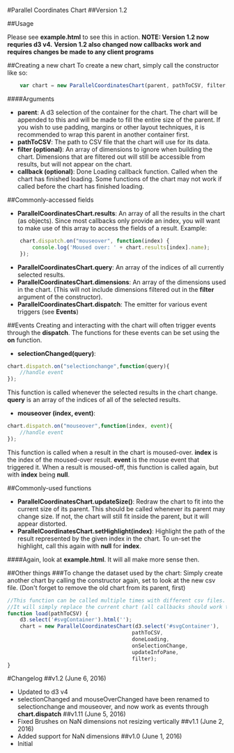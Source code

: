 #Parallel Coordinates Chart
##Version 1.2

##Usage

Please see **example.html** to see this in action.
**NOTE: Version 1.2 now requries d3 v4.**
**Version 1.2 also changed now callbacks work and requires changes be made to any client programs**

##Creating a new chart
To create a new chart, simply call the constructor like so:
```javascript
	var chart = new ParallelCoordinatesChart(parent, pathToCSV, filter, callback);
```
####Arguments
* **parent**: A d3 selection of the container for the chart. The chart will be appended to this and will be made to fill the entire size of the parent. If you wish to use padding, margins or other layout techniques, it is recommended to wrap this parent in another container first.
* **pathToCSV**: The path to CSV file that the chart will use for its data.
* **filter (optional)**: An array of dimensions to ignore when building the chart. Dimensions that are filtered out will still be accessible from results, but will not appear on the chart.
* **callback (optional)**: Done Loading callback function. Called when the chart has finished loading. Some functions of the chart may not work if called before the chart has finished loading.

##Commonly-accessed fields
* **ParallelCoordinatesChart.results**: An array of all the results in the chart (as objects). Since most callbacks only provide an index, you will want to make use of this array to access the fields of a result.
Example:
```javascript
	chart.dispatch.on("mouseover", function(index) {
		console.log('Moused over: ' + chart.results[index].name);
	});
```
* **ParallelCoordinatesChart.query**: An array of the indices of all currently selected results.
* **ParallelCoordinatesChart.dimensions**: An array of the dimensions used in the chart. (This will not include dimensions filtered out in the **filter** argument of the constructor).
* **ParallelCoordinatesChart.dispatch**: The emitter for various event triggers (see **Events**)

##Events
Creating and interacting with the chart will often trigger events through the **dispatch**. The functions for these events can be set using the **on** function.
* **selectionChanged(query)**: 
```javascript
chart.dispatch.on("selectionchange",function(query){
	//handle event
});
```
This function is called whenever the selected results in the chart change. **query** is an array of the indices of all of the selected results.
* **mouseover (index, event)**:
```javascript
chart.dispatch.on("mouseover",function(index, event){
	//handle event
});
```
This function is called when a result in the chart is moused-over. **index** is the index of the moused-over result. **event** is the mouse event that triggered it. When a result is moused-off, this function is called again, but with **index** being **null**.

##Commonly-used functions
* **ParallelCoordinatesChart.updateSize()**: Redraw the chart to fit into the current size of its parent. This should be called whenever its parent may change size. If not, the chart will still fit inside the parent, but it will appear distorted.
* **ParallelCoordinatesChart.setHighlight(index)**: Highlight the path of the result represented by the given index in the chart. To un-set the highlight, call this again with **null** for **index**.

####Again, look at **example.html**. It will all make more sense then.

##Other things
###To change the dataset used by the chart:
Simply create another chart by calling the constructor again, set to look at the new csv file. (Don't forget to remove the old chart from its parent, first)
```javascript
//This function can be called multiple times with different csv files.
//It will simply replace the current chart (all callbacks should work the same)
function load(pathToCSV) {
	d3.select('#svgContainer').html('');
	chart = new ParallelCoordinatesChart(d3.select('#svgContainer'),
										pathToCSV,
										doneLoading,
										onSelectionChange,
										updateInfoPane,
										filter);
}
```

#Changelog
##v1.2 (June 6, 2016)
- Updated to d3 v4
- selectionChanged and mouseOverChanged have been renamed to selectionchange and mouseover, and now work as events through **chart.dispatch**
##v1.11 (June 5, 2016)
- Fixed Brushes on NaN dimensions not resizing vertically
##v1.1 (June 2, 2016)
- Added support for NaN dimensions
##v1.0 (June 1, 2016)
- Initial


